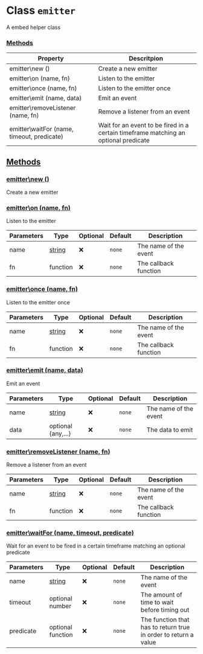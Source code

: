 
# Class `emitter`
A embed helper class









### [Methods](#Methods)
| Property | Descritpion |
| -------- | ----------- |
| emitter\new () | Create a new emitter |
| emitter\on (name, fn) | Listen to the emitter |
| emitter\once (name, fn) | Listen to the emitter once |
| emitter\emit (name, data) | Emit an event |
| emitter\removeListener (name, fn) | Remove a listener from an event |
| emitter\waitFor (name, timeout, predicate) | Wait for an event to be fired in a certain timeframe matching an optional predicate |



## [Methods](#Methods)

### [emitter\new ()](#emitter\new)
Create a new emitter










### [emitter\on (name, fn)](#emitter\on)
Listen to the emitter



| Parameters | Type | Optional | Default | Description |
| --------------- | ---- | -------- | ------- | ----------- |
| name | <a class="type" href="https://www.lua.org/manual/5.1/manual.html#5.4">string</a> | ❌ | `none` |  The name of the event |
| fn | <span class="type">function</span> | ❌ | `none` |  The callback function |











### [emitter\once (name, fn)](#emitter\once)
Listen to the emitter once



| Parameters | Type | Optional | Default | Description |
| --------------- | ---- | -------- | ------- | ----------- |
| name | <a class="type" href="https://www.lua.org/manual/5.1/manual.html#5.4">string</a> | ❌ | `none` |  The name of the event |
| fn | <span class="type">function</span> | ❌ | `none` |  The callback function |











### [emitter\emit (name, data)](#emitter\emit)
Emit an event



| Parameters | Type | Optional | Default | Description |
| --------------- | ---- | -------- | ------- | ----------- |
| name | <a class="type" href="https://www.lua.org/manual/5.1/manual.html#5.4">string</a> | ❌ | `none` |  The name of the event |
| data | optional <span class="type">{any,...}</span> | ❌ | `none` |  The data to emit |











### [emitter\removeListener (name, fn)](#emitter\removeListener)
Remove a listener from an event



| Parameters | Type | Optional | Default | Description |
| --------------- | ---- | -------- | ------- | ----------- |
| name | <a class="type" href="https://www.lua.org/manual/5.1/manual.html#5.4">string</a> | ❌ | `none` |  The name of the event |
| fn | <span class="type">function</span> | ❌ | `none` |  The callback function |











### [emitter\waitFor (name, timeout, predicate)](#emitter\waitFor)
Wait for an event to be fired in a certain timeframe matching an optional predicate



| Parameters | Type | Optional | Default | Description |
| --------------- | ---- | -------- | ------- | ----------- |
| name | <a class="type" href="https://www.lua.org/manual/5.1/manual.html#5.4">string</a> | ❌ | `none` |  The name of the event |
| timeout | optional <span class="type">number</span> | ❌ | `none` |  The amount of time to wait before timing out |
| predicate | optional <span class="type">function</span> | ❌ | `none` |  The function that has to return true in order to return a value |












